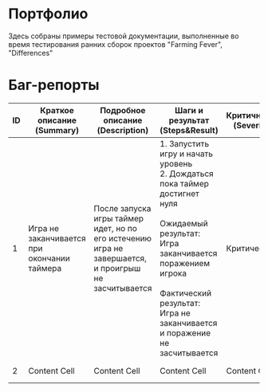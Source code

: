 # Портфолио
Здесь собраны примеры тестовой документации, выполненные во время тестирования ранних сборок проектов "Farming Fever", "Differences"

# Баг-репорты
| ID | Краткое описание (Summary) | Подробное описание (Description) | Шаги и результат (Steps&Result) | Критичность (Severity) | Приоритет (Priority) | Вложения (attachment) |
| ------------- | ------------- | ------ | ------ | ------ | ------ | ------ |
| 1  | Игра не заканчивается при окончании таймера | После запуска игры таймер идет, но по его истечению игра не завершается, и проигрыш не засчитывается | 1. Запустить игру и начать уровень <br> 2. Дождаться пока таймер достигнет нуля <br><br> Ожидаемый результат: Игра заканчивается поражением игрока <br><br> Фактический результат: Игра не заканчивается и поражение не засчитывается  | Критический | Высокий  | [Незавершенность игры](https://drive.google.com/file/d/1XtNSI87JXX8FbqHI6HnSae-LTsPk1kVa/view?usp=sharing)  | 
| 2 | Content Cell  | Content Cell  | Content Cell  | Content Cell  | Content Cell  | Content Cell  | 

